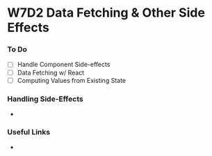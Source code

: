 # W7D2 Data Fetching & Other Side Effects

### To Do
- [ ] Handle Component Side-effects
- [ ] Data Fetching w/ React
- [ ] Computing Values from Existing State

### Handling Side-Effects
- 

### Useful Links
- []()
